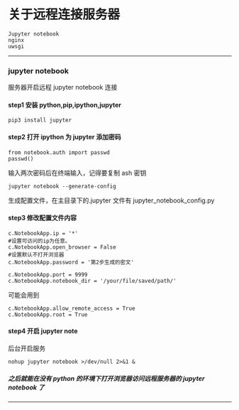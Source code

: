 # 关于远程连接服务器

    Jupyter notebook
    nginx
    uwsgi

---

### jupyter notebook

服务器开启远程 jupyter notebook 连接

#### step1 安装 python,pip,ipython,jupyter

```
pip3 install jupyter
```

#### step2 打开 ipython 为 jupyter 添加密码

```
from notebook.auth import passwd
passwd()
```

输入两次密码后在终端输入，记得要复制 ash 密钥

```
jupyter notebook --generate-config
```

生成配置文件，在主目录下的.jupyter 文件有 jupyter_notebook_config.py

#### step3 修改配置文件内容

```
c.NotebookApp.ip = '*'
#设置可访问的ip为任意。
c.NotebookApp.open_browser = False
#设置默认不打开浏览器
c.NotebookApp.password = '第2步生成的密文'

c.NotebookApp.port = 9999
c.NotebookApp.notebook_dir = '/your/file/saved/path/'
```

可能会用到

```
c.NotebookApp.allow_remote_access = True
c.NotebookApp.root = True
```

#### step4 开启 jupyter note

后台开启服务

```
nohup jupyter notebook >/dev/null 2>&1 &
```

##### 之后就能在没有 python 的环境下打开浏览器访问远程服务器的 jupyter notebook 了

---
